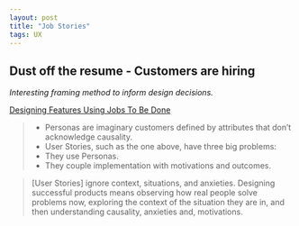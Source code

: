 ```yaml
---
layout: post
title: "Job Stories"
tags: UX
---
```

## Dust off the resume - Customers are hiring
*Interesting framing method to inform design decisions.*

[Designing Features Using Jobs To Be Done](https://blog.intercom.io/using-job-stories-design-features-ui-ux/)

> * Personas are imaginary customers defined by attributes that don’t acknowledge causality.
> * User Stories, such as the one above, have three big problems:
> * They use Personas.
> * They couple implementation with motivations and outcomes.
  
> [User Stories] ignore context, situations, and anxieties.
> Designing successful products means observing how real people solve problems now, exploring the context of the situation they are in, and then understanding causality, anxieties and, motivations.